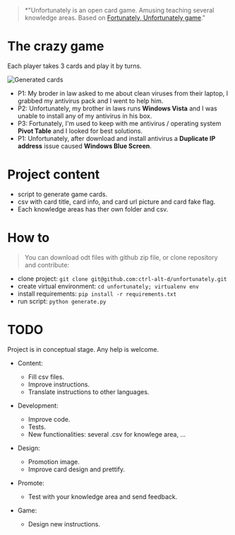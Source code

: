 >*"Unfortunately is an open card game. Amusing teaching several knowledge areas. Based on [Fortunately, Unfortunately game](https://en.wikipedia.org/wiki/Fortunately,_Unfortunately)."

The crazy game
==============

Each player takes 3 cards and play it by turns.

![Generated cards](http://i.imgur.com/qBWKJgB.png)

- P1: My broder in law asked to me about clean viruses from their laptop, I grabbed my antivirus pack and I went to help him.
- P2: Unfortunately, my brother in laws runs **Windows Vista** and I was unable to install any of my antivirus in his box.  
- P3: Fortunately, I'm used to keep with me antivirus / operating system **Pivot Table** and I looked for best solutions.  
- P1: Unfortunately, after download and install antivirus a **Duplicate IP address** issue caused **Windows Blue Screen**.  

Project content
===============

* script to generate game cards.
* csv with card title, card info, and card url picture and card fake flag.
* Each knowledge areas has ther own folder and csv.

How to
======

>You can download odt files with github zip file, or clone repository and contribute:

* clone project:  `git clone git@github.com:ctrl-alt-d/unfortunately.git`
* create virtual environment: `cd unfortunately; virtualenv env`
* install requirements:  `pip install -r requirements.txt`
* run script:  `python generate.py`

TODO
====

Project is in conceptual stage. Any help is welcome.

* Content:
    * Fill csv files.
	* Improve instructions.
    * Translate instructions to other languages.
    
* Development:
    * Improve code.
    * Tests.
    * New functionalities: several .csv for knowlege area, ...
    
* Design:
    * Promotion image.
    * Improve card design and prettify.
    
* Promote:
    * Test with your knowledge area and send feedback.
    
* Game:     
    * Design new instructions.
    
    
        
    
    
        

